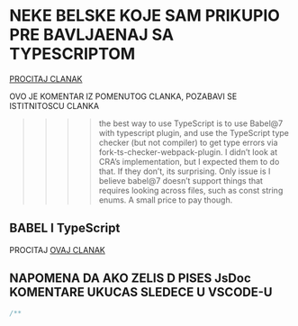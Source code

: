 # NEKE BELSKE KOJE SAM PRIKUPIO PRE BAVLJAENAJ SA TYPESCRIPTOM

[PROCITAJ CLANAK](https://hackernoon.com/why-i-no-longer-use-typescript-with-react-and-why-you-shouldnt-either-e744d27452b4)

OVO JE KOMENTAR IZ POMENUTOG CLANKA, POZABAVI SE ISTITNITOSCU CLANKA

>>>> the best way to use TypeScript is to use Babel@7 with typescript plugin, and use the TypeScript type checker (but not compiler) to get type errors via fork-ts-checker-webpack-plugin. I didn’t look at CRA’s implementation, but I expected them to do that. If they don’t, its surprising. Only issue is I believe babel@7 doesn’t support things that requires looking across files, such as const string enums. A small price to pay though.

>>

## BABEL I TypeScript

PROCITAJ [OVAJ CLANAK](https://iamturns.com/typescript-babel/)

## NAPOMENA DA AKO ZELIS D PISES JsDoc KOMENTARE UKUCAS SLEDECE U VSCODE-U

```typescript
/**
```
